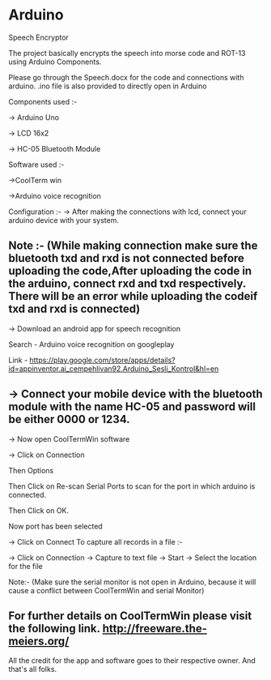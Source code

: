 # Arduino
Speech Encryptor

The project basically encrypts the speech into morse code and ROT-13 using Arduino Components.

Please go through the Speech.docx for the code and connections with arduino.
.ino file is also provided to directly open in Arduino

Components used :-

-> Arduino Uno

-> LCD 16x2

-> HC-05 Bluetooth Module 

Software used :-

->CoolTerm win

->Arduino voice recognition

Configuration :-
-> After making the connections with lcd, connect your arduino device with your system.

Note :- 
(While making connection make sure the bluetooth txd and rxd is not connected before uploading the code,After uploading the code in the arduino, connect rxd and txd respectively. There will be an error while uploading the codeif txd and rxd is connected)
 --------------------------------------------------------------------------------------------------------------------------
-> Download an android app for speech recognition

   Search - Arduino voice recognition on googleplay
   
   Link - https://play.google.com/store/apps/details?id=appinventor.ai_cempehlivan92.Arduino_Sesli_Kontrol&hl=en
   
-> Connect your mobile device with the bluetooth module with the name HC-05 and password will be either 0000 or 1234.
---------------------------------------------------------------------------------------------------------------------------
-> Now open CoolTermWin software

-> Click on Connection

   Then Options
   
   Then Click on Re-scan Serial Ports to scan for the port in which arduino is connected.
   
   Then Click on OK.
   
   Now port has been selected
 
 -> Click on Connect
 To capture all records in a file :-
 
 -> Click on Connection
 -> Capture to text file
 -> Start 
 -> Select the location for the file
 
Note:-
(Make sure the serial monitor is not open in Arduino, because it will cause a conflict between CoolTermWin and serial Monitor)

For further details on CoolTermWin please visit the following link.
http://freeware.the-meiers.org/
------------------------------------------------------------------------------------------------------------------------------

All the credit for the app and software goes to their respective owner.
And that's all folks.

   
